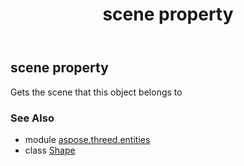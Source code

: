 ﻿---
title: scene property
second_title: Aspose.3D for Python via .NET API References
description: 
type: docs
weight: 250
url: /python-net/aspose.threed.entities/shape/scene/
is_root: false
---

## scene property


Gets the scene that this object belongs to

### See Also
* module [aspose.threed.entities](../../)
* class [Shape](/3d/python-net/aspose.threed.entities/shape)
